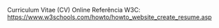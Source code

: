 Curriculum Vitae (CV) Online
Referência W3C: https://www.w3schools.com/howto/howto_website_create_resume.asp